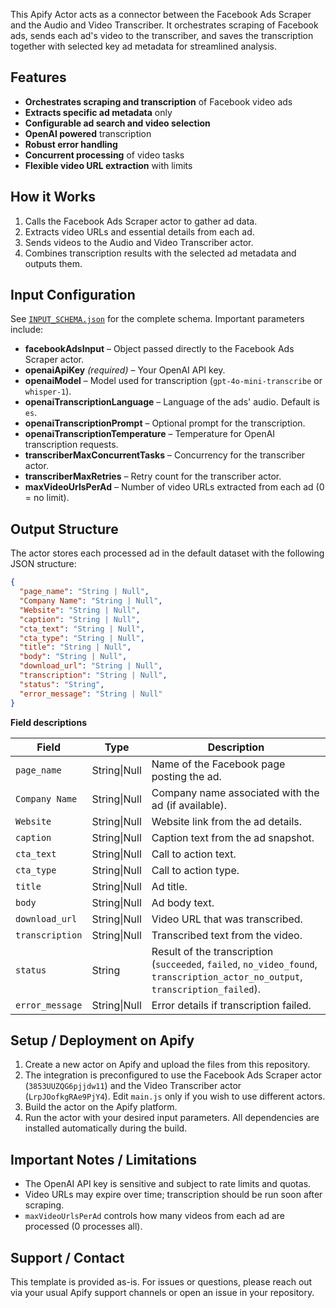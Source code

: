 This Apify Actor acts as a connector between the Facebook Ads Scraper and the Audio and Video Transcriber. It orchestrates scraping of Facebook ads, sends each ad's video to the transcriber, and saves the transcription together with selected key ad metadata for streamlined analysis.

## Features

- **Orchestrates scraping and transcription** of Facebook video ads
- **Extracts specific ad metadata** only
- **Configurable ad search and video selection**
- **OpenAI powered** transcription
- **Robust error handling**
- **Concurrent processing** of video tasks
- **Flexible video URL extraction** with limits

## How it Works

1. Calls the Facebook Ads Scraper actor to gather ad data.
2. Extracts video URLs and essential details from each ad.
3. Sends videos to the Audio and Video Transcriber actor.
4. Combines transcription results with the selected ad metadata and outputs them.

## Input Configuration

See [`INPUT_SCHEMA.json`](INPUT_SCHEMA.json) for the complete schema. Important parameters include:

- **facebookAdsInput** – Object passed directly to the Facebook Ads Scraper actor.
- **openaiApiKey** *(required)* – Your OpenAI API key.
- **openaiModel** – Model used for transcription (`gpt-4o-mini-transcribe` or `whisper-1`).
- **openaiTranscriptionLanguage** – Language of the ads' audio. Default is `es`.
- **openaiTranscriptionPrompt** – Optional prompt for the transcription.
- **openaiTranscriptionTemperature** – Temperature for OpenAI transcription requests.
- **transcriberMaxConcurrentTasks** – Concurrency for the transcriber actor.
- **transcriberMaxRetries** – Retry count for the transcriber actor.
- **maxVideoUrlsPerAd** – Number of video URLs extracted from each ad (0 = no limit).

## Output Structure

The actor stores each processed ad in the default dataset with the following JSON structure:

```json
{
  "page_name": "String | Null",
  "Company Name": "String | Null",
  "Website": "String | Null",
  "caption": "String | Null",
  "cta_text": "String | Null",
  "cta_type": "String | Null",
  "title": "String | Null",
  "body": "String | Null",
  "download_url": "String | Null",
  "transcription": "String | Null",
  "status": "String",
  "error_message": "String | Null"
}
```

**Field descriptions**

| Field | Type | Description |
|-------|------|-------------|
| `page_name` | String\|Null | Name of the Facebook page posting the ad. |
| `Company Name` | String\|Null | Company name associated with the ad (if available). |
| `Website` | String\|Null | Website link from the ad details. |
| `caption` | String\|Null | Caption text from the ad snapshot. |
| `cta_text` | String\|Null | Call to action text. |
| `cta_type` | String\|Null | Call to action type. |
| `title` | String\|Null | Ad title. |
| `body` | String\|Null | Ad body text. |
| `download_url` | String\|Null | Video URL that was transcribed. |
| `transcription` | String\|Null | Transcribed text from the video. |
| `status` | String | Result of the transcription (`succeeded`, `failed`, `no_video_found`, `transcription_actor_no_output`, `transcription_failed`). |
| `error_message` | String\|Null | Error details if transcription failed. |

## Setup / Deployment on Apify

1. Create a new actor on Apify and upload the files from this repository.
2. The integration is preconfigured to use the Facebook Ads Scraper actor (`3853UUZQG6pjjdw11`) and the Video Transcriber actor (`LrpJOofkgRAe9PjY4`). Edit `main.js` only if you wish to use different actors.
3. Build the actor on the Apify platform.
4. Run the actor with your desired input parameters. All dependencies are installed automatically during the build.

## Important Notes / Limitations

- The OpenAI API key is sensitive and subject to rate limits and quotas.
- Video URLs may expire over time; transcription should be run soon after scraping.
- `maxVideoUrlsPerAd` controls how many videos from each ad are processed (0 processes all).

## Support / Contact

This template is provided as-is. For issues or questions, please reach out via your usual Apify support channels or open an issue in your repository.
